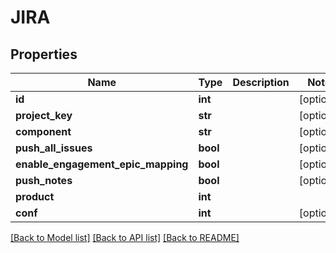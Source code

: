 # JIRA

## Properties
Name | Type | Description | Notes
------------ | ------------- | ------------- | -------------
**id** | **int** |  | [optional] 
**project_key** | **str** |  | [optional] 
**component** | **str** |  | [optional] 
**push_all_issues** | **bool** |  | [optional] 
**enable_engagement_epic_mapping** | **bool** |  | [optional] 
**push_notes** | **bool** |  | [optional] 
**product** | **int** |  | 
**conf** | **int** |  | [optional] 

[[Back to Model list]](../README.md#documentation-for-models) [[Back to API list]](../README.md#documentation-for-api-endpoints) [[Back to README]](../README.md)


